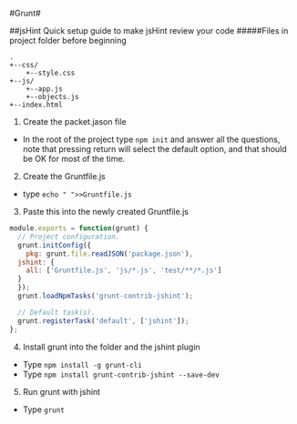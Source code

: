 #Grunt#

##jsHint
Quick setup guide to make jsHint review your code
#####Files in project folder before beginning
```
.
+--css/
    +--style.css
+--js/
    +--app.js
    +--objects.js
+--index.html
```

1. Create the packet.jason file
  * In the root of the project type `npm init` and answer all the questions, note that pressing return will select the default option, and that should be OK for most of the time.
2. Create the Gruntfile.js
  * type `echo " ">>Gruntfile.js`
3. Paste this into the newly created Gruntfile.js
```js
module.exports = function(grunt) {
  // Project configuration.
  grunt.initConfig({
    pkg: grunt.file.readJSON('package.json'),
  jshint: {
    all: ['Gruntfile.js', 'js/*.js', 'test/**/*.js']
  }
  });
  grunt.loadNpmTasks('grunt-contrib-jshint');

  // Default task(s).
  grunt.registerTask('default', ['jshint']);
};
```
4. Install grunt into the folder and the jshint plugin
  * Type `npm install -g grunt-cli`
  * Type `npm install grunt-contrib-jshint --save-dev`
5. Run grunt with jshint
  * Type `grunt`
